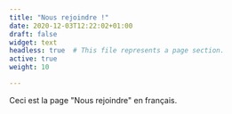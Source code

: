 ```yaml
---
title: "Nous rejoindre !"
date: 2020-12-03T12:22:02+01:00
draft: false
widget: text
headless: true  # This file represents a page section.
active: true
weight: 10

---
```

Ceci est la page "Nous rejoindre" en français.
